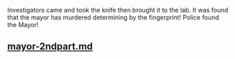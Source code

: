 Investigators came and took the knife then brought it to the lab. It was found that the mayor has murdered determining by the fingerprint!
Police found the Mayor!

 ## [mayor-2ndpart.md](mayor-2ndpart.md)

